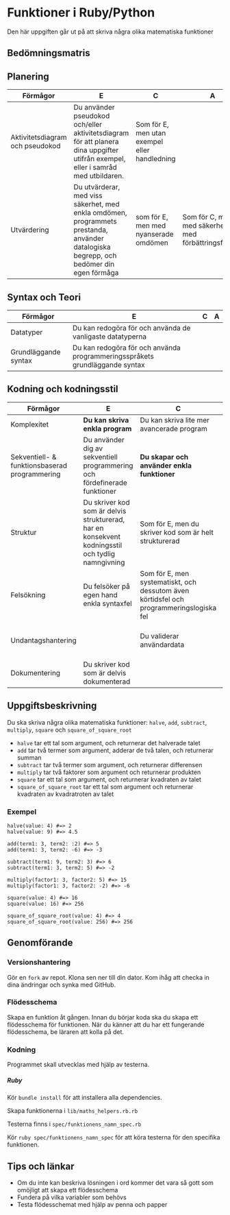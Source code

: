 # Funktioner i Ruby/Python

Den här uppgiften går ut på att skriva några olika matematiska funktioner

## Bedömningsmatris ##

## Planering ##

| Förmågor                         | E 																																   | C | A |
|----------------------------------|-----------------------------------------------------------------------------------------------------------------------------------|---|---|
| Aktivitetsdiagram och pseudokod  | Du använder pseudokod och/eller aktivitetsdiagram för att planera dina uppgifter utifrån exempel, eller i samråd med utbildaren.  | Som för E, men utan exempel eller handledning |   |
| Utvärdering | Du utvärderar, med viss säkerhet, med enkla omdömen, programmets prestanda, använder datalogiska begrepp, och bedömer din egen förmåga | som för E, men med nyanserade omdömen | Som för C, men med säkerhet, och med förbättringsförslag

## Syntax och Teori ##
| Förmågor                                       | E 																			| C | A |
|------------------------------------------------|------------------------------------------------------------------------------|---|---|
| Datatyper					                     | Du kan redogöra för och använda de vanligaste datatyperna                    |   |   |
| Grundläggande syntax		                     | Du kan redogöra för och använda programmeringsspråkets grundläggande syntax  |   |   |

## Kodning och kodningsstil ##

| Förmågor                                      | E                                                                         | C                                               | A                                              |
|-----------------------------------------------|---------------------------------------------------------------------------|-------------------------------------------------|------------------------------------------------|
| Komplexitet									| **Du kan skriva enkla program**                                               | Du kan skriva lite mer avancerade program       | Du kan skriva komplexa program
| Sekventiell- & funktionsbaserad programmering | Du använder dig av sekventiell programmering och fördefinerade funktioner | **Du skapar och använder enkla funktioner**         | Du skapar mer komplexa funktioner              |
| Struktur		 				                | Du skriver kod som är delvis strukturerad, har en konsekvent kodningsstil och tydlig namngivning | Som för E, men du skriver kod som är helt strukturerad |   			   |
| Felsökning                                    | Du felsöker på egen hand enkla syntaxfel | Som för E, men systematiskt, och dessutom även körtidsfel och programmeringslogiska fel | Som för C, men med effektivitet   	   |
| Undantagshantering                            |     																		| Du validerar användardata						  | Som för C, men du skriver även kod som använder undantagshantering |
| Dokumentering 								| Du skriver kod som är delvis dokumenterad									|  												  | Du skriver kod som är utförligt dokumenterad   |

## Uppgiftsbeskrivning ##

Du ska skriva några olika matematiska funktioner: `halve`, `add`, `subtract`, `multiply`, `square` och `square_of_square_root`

* `halve` tar ett tal som argument, och returnerar det halverade talet
* `add` tar två termer som argument, adderar de två talen, och returnerar summan
* `subtract` tar två termer som argument, och returnerar differensen
* `multiply` tar två faktorer som argument och returnerar produkten
* `square` tar ett tal som argument, och returnerar kvadraten av talet
* `square_of_square_root` tar ett tal som argument och returnerar kvadraten av kvadratroten av talet

### Exempel ###
	
	halve(value: 4) #=> 2
	halve(value: 9) #=> 4.5

	add(term1: 3, term2: :2) #=> 5
	add(term1: 3, term2: -6) #=> -3

	subtract(term1: 9, term2: 3) #=> 6
	subtract(term1: 3, term2: 5) #=> -2

	multiply(factor1: 3, factor2: 5) #=> 15
	multiply(factor1: 3, factor2: -2) #=> -6

	square(value: 4) #=> 16
	square(value: 16) #=> 256

	square_of_square_root(value: 4) #=> 4
	square_of_square_root(value: 256) #=> 256


## Genomförande ##

### Versionshantering ###

Gör en `fork` av repot. Klona sen ner till din dator. Kom ihåg att checka in dina ändringar och synka med GitHub.

### Flödesschema ###

Skapa en funktion åt gången.
Innan du börjar koda ska du skapa ett flödesschema för funktionen.
När du känner att du har ett fungerande flödesschema, be läraren att kolla på det.

### Kodning ###

Programmet skall utvecklas med hjälp av testerna.

##### Ruby #####

Kör `bundle install` för att installera alla dependencies.

Skapa funktionerna i `lib/maths_helpers.rb.rb`

Testerna finns i `spec/funktionens_namn_spec.rb`

Kör `ruby spec/funktionens_namn_spec` för att köra testerna för den specifika funktionen.

## Tips och länkar ##

* Om du inte kan beskriva lösningen i ord kommer det vara så gott som omöjligt att skapa ett flödesschema
* Fundera på vilka variabler som behövs
* Testa flödesschemat med hjälp av penna och papper

